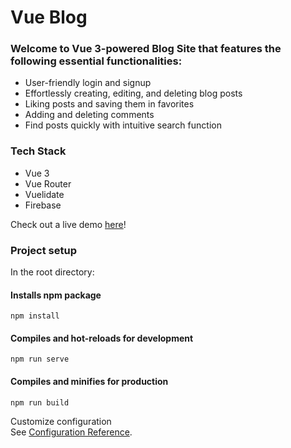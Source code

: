 # Vue Blog 

### Welcome to Vue 3-powered Blog Site that features the following essential functionalities:
- User-friendly login and signup
- Effortlessly creating, editing, and deleting blog posts
- Liking posts and saving them in favorites
- Adding and deleting comments
- Find posts quickly with intuitive search function

### Tech Stack
- Vue 3
- Vue Router
- Vuelidate
- Firebase

Check out a live demo [here](https://blogging-platform-de857.web.app/)!

### Project setup

In the root directory:

#### Installs npm package
```
npm install
```

#### Compiles and hot-reloads for development
```
npm run serve
```

#### Compiles and minifies for production
```
npm run build
```

Customize configuration  
See [Configuration Reference](https://cli.vuejs.org/config/).
